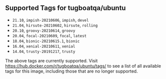 ## Supported Tags for tugboatqa/ubuntu

* `21.10`, `impish-20210606`, `impish`, `devel`
* `21.04`, `hirsute-20210602`, `hirsute`, `rolling`
* `20.10`, `groovy-20210614`, `groovy`
* `20.04`, `focal-20210609`, `focal`, `latest`
* `18.04`, `bionic-20210615.1`, `bionic`
* `16.04`, `xenial-20210611`, `xenial`
* `14.04`, `trusty-20191217`, `trusty`

The above tags are currently supported. Visit https://hub.docker.com/r/tugboatqa/ubuntu/tags/ to see a list of all available tags for this image, including those that are no longer supported.
